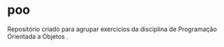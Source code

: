 # poo
Repositório criado para agrupar exercícios da disciplina de Programação Orientada a Objetos .
